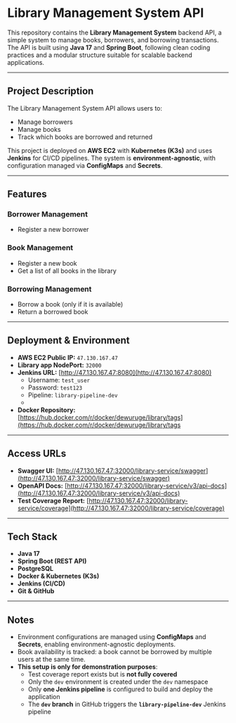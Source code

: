 # Library Management System API

This repository contains the **Library Management System** backend API, a simple system to manage books, borrowers, and borrowing transactions. The API is built using **Java 17** and **Spring Boot**, following clean coding practices and a modular structure suitable for scalable backend applications.

---

## Project Description

The Library Management System API allows users to:

- Manage borrowers
- Manage books
- Track which books are borrowed and returned

This project is deployed on **AWS EC2** with **Kubernetes (K3s)** and uses **Jenkins** for CI/CD pipelines. The system is **environment-agnostic**, with configuration managed via **ConfigMaps** and **Secrets**.

---

## Features

### Borrower Management

- Register a new borrower

### Book Management

- Register a new book
- Get a list of all books in the library

### Borrowing Management

- Borrow a book (only if it is available)
- Return a borrowed book

---

## Deployment & Environment

- **AWS EC2 Public IP:** `47.130.167.47`
- **Library app NodePort:** `32000`
- **Jenkins URL:** [http://47.130.167.47:8080](http://47.130.167.47:8080)
    - Username: `test_user`
    - Password: `test123`
    - Pipeline: `library-pipeline-dev`
    - 
- **Docker Repository:** [https://hub.docker.com/r/docker/dewuruge/library/tags](https://hub.docker.com/r/docker/dewuruge/library/tags

---

## Access URLs

- **Swagger UI:** [http://47.130.167.47:32000/library-service/swagger](http://47.130.167.47:32000/library-service/swagger)
- **OpenAPI Docs:** [http://47.130.167.47:32000/library-service/v3/api-docs](http://47.130.167.47:32000/library-service/v3/api-docs)
- **Test Coverage Report:** [http://47.130.167.47:32000/library-service/coverage](http://47.130.167.47:32000/library-service/coverage)

---

## Tech Stack

- **Java 17**
- **Spring Boot (REST API)**
- **PostgreSQL**
- **Docker & Kubernetes (K3s)**
- **Jenkins (CI/CD)**
- **Git & GitHub**

---

## Notes

- Environment configurations are managed using **ConfigMaps** and **Secrets**, enabling environment-agnostic deployments.
- Book availability is tracked: a book cannot be borrowed by multiple users at the same time.
- **This setup is only for demonstration purposes**:
    - Test coverage report exists but is **not fully covered**
    - Only the `dev` environment is created under the `dev` namespace
    - Only **one Jenkins pipeline** is configured to build and deploy the application
    - The **`dev` branch** in GitHub triggers the **`library-pipeline-dev`** Jenkins pipeline
